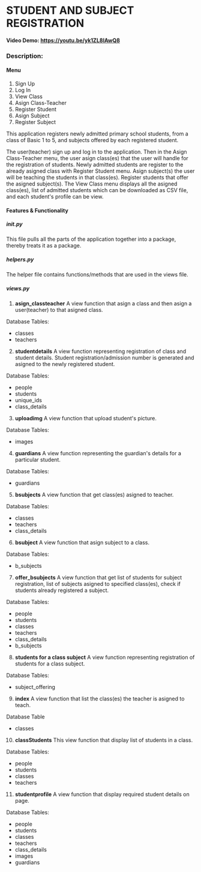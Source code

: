 # STUDENT AND SUBJECT REGISTRATION

#### Video Demo:  <https://youtu.be/yk1ZL8lAwQ8>

### Description:

#### Menu
1. Sign Up
2. Log In
3. View Class
4. Asign Class-Teacher
5. Register Student
6. Asign Subject
7. Register Subject

This application registers newly admitted primary school students, from a class of Basic 1 to 5, and subjects offered by each registered student.

The user(teacher) sign up and log in to the application.
Then in the Asign Class-Teacher menu, the user asign class(es) that the user will handle for the registration of students.
Newly admitted students are register to the already asigned class with Register Student menu.
Asign subject(s) the user will be teaching the students in that class(es).
Register students that offer the asigned subject(s).
The View Class menu displays all the asigned class(es), list of admitted students which can be downloaded as CSV file, and each student's profile can be view.

#### Features & Functionality

##### __init__.py
This file pulls all the parts of the application together into a package, thereby treats it as a package.

##### helpers.py
The helper file contains functions/methods that are used in the views file.

##### views.py

1. **asign_classteacher**
A view function that asign a class and then asign a user(teacher) to that asigned class.

Database Tables:
- classes
- teachers

2. **studentdetails**
A view function representing registration of class and student details. Student registration/admission number is generated and
asigned to the newly registered student.

Database Tables:
- people
- students
- unique_ids
- class_details

3. **uploadimg**
A view function that upload student's picture.

Database Tables:
- images

4. **guardians**
A view function representing the guardian's details for a particular student.

Database Tables:
- guardians

5. **bsubjects**
A view function that get class(es) asigned to teacher.

Database Tables:
- classes
- teachers
- class_details

6. **bsubject**
A view function that asign subject to a class.

Database Tables:
- b_subjects

7. **offer_bsubjects**
A view function that get list of students for subject registration, list of subjects asigned to specified class(es),
check if students already registered a subject.

Database Tables:
- people
- students
- classes
- teachers
- class_details
- b_subjects

8. **students for a class subject**
A view function representing registration of students for a class subject.

Database Tables:
- subject_offering

9. **index**
A view function that list the class(es) the teacher is asigned to teach.

Database Table
- classes

10. **classStudents**
This view function that display list of students in a class.

Database Tables:
- people
- students
- classes
- teachers

11. **studentprofile**
A view function that display required student details on page.

Database Tables:
- people
- students
- classes
- teachers
- class_details
- images
- guardians


